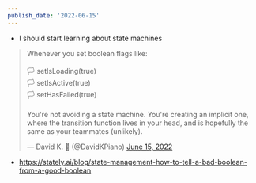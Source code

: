 ```yaml
---
publish_date: '2022-06-15'
---
```

- I should start learning about state machines 

<blockquote class="twitter-tweet"><p lang="en" dir="ltr">Whenever you set boolean flags like:<br><br>🏳️ setIsLoading(true)<br>🏳️ setIsActive(true)<br>🏳️ setHasFailed(true)<br><br>You&#39;re not avoiding a state machine. You&#39;re creating an implicit one, where the transition function lives in your head, and is hopefully the same as your teammates (unlikely).</p>&mdash; David K. 🎹 (@DavidKPiano) <a href="https://twitter.com/DavidKPiano/status/1537089108128026627?ref_src=twsrc%5Etfw">June 15, 2022</a></blockquote> <script async src="https://platform.twitter.com/widgets.js" charset="utf-8"></script>



- https://stately.ai/blog/state-management-how-to-tell-a-bad-boolean-from-a-good-boolean
